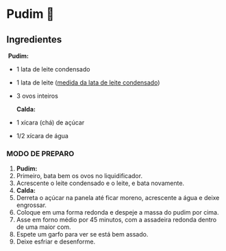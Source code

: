 # Pudim  :purple_heart:

<h2>Ingredientes</h2>

​     **Pudim:**

- 1 lata de leite condensado

- 1 lata de leite ([medida da lata de leite condensado](https://blog.tudogostoso.com.br/dicas-de-cozinha/tudo-sobre-tabela-de-medidas/))

- 3 ovos inteiros

  **Calda:**

- 1 xícara (chá) de açúcar

- 1/2 xícara de água

<h3>MODO DE PREPARO</h3>

1. **Pudim:**
2. Primeiro, bata bem os ovos no liquidificador.
3. Acrescente o leite condensado e o leite, e bata novamente.
4. **Calda:**
5. Derreta o açúcar na panela até ficar moreno, acrescente a água e deixe engrossar.
6. Coloque em uma forma redonda e despeje a massa do pudim por cima.
7. Asse em forno médio por 45 minutos, com a assadeira redonda dentro de uma maior com.
8. Espete um garfo para ver se está bem assado.
9. Deixe esfriar e desenforme.

